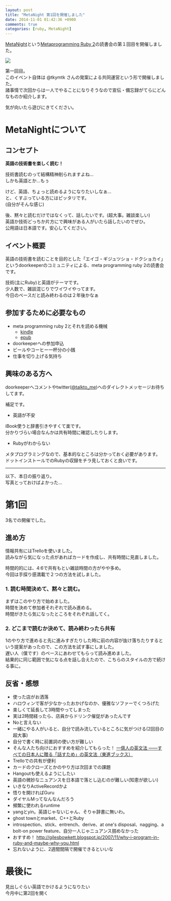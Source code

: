 ```yaml
---
layout: post
title: "MetaNight 第1回を開催しました"
date: 2014-11-01 01:42:36 +0900
comments: true
categories: [ruby, MetaNight]
---
```


[MetaNight](http://e-g-d.doorkeeper.jp/events/16300)という[Metaprogramming Ruby 2](http://www.amazon.co.jp/gp/product/B00N9I0RMQ/ref=as_li_ss_il?ie=UTF8&camp=247&creative=7399&creativeASIN=B00N9I0RMQ&linkCode=as2&tag=pochan0919-22)の読書会の第１回目を開催しました。

<a href="http://www.amazon.co.jp/gp/product/B00N9I0RMQ/ref=as_li_ss_il?ie=UTF8&camp=247&creative=7399&creativeASIN=B00N9I0RMQ&linkCode=as2&tag=pochan0919-22"><img border="0" src="http://ws-fe.amazon-adsystem.com/widgets/q?_encoding=UTF8&ASIN=B00N9I0RMQ&Format=_SL250_&ID=AsinImage&MarketPlace=JP&ServiceVersion=20070822&WS=1&tag=pochan0919-22" ></a><img src="http://ir-jp.amazon-adsystem.com/e/ir?t=pochan0919-22&l=as2&o=9&a=B00N9I0RMQ" width="1" height="1" border="0" alt="" style="border:none !important; margin:0px !important;" />

<!-- more -->

第一回目。  
このイベント自体は @tkymtk さんの発案による共同運営という形で開催しました。  
諸事情で次回からは一人でやることになりそうなので宣伝・備忘録がてらにどんなものか紹介します。  

気が向いたら遊びにきてください。  

# MetaNightについて

## コンセプト

__英語の技術書を楽しく読む！__

技術書読むのって結構精神削られますよね...  
しかも英語とか...もぅ  

けど、英語、ちょっと読めるようになりたいしなぁ...  
と、くすぶっている方にはピッタリです。  
(自分がそんな感じ)

後、黙々と読むだけではなくって、話したいです。(超大事。雑談楽しい)  
英語か技術どっちか片方にで興味がある人がいたら話したいのでぜひ。  
公用語は日本語です。安心してください。

## イベント概要

英語の技術書を読むことを目的とした「エイゴ・ギジュツショ・ドクショカイ」というdoorkeeperのコミュニティによる、meta programming ruby 2の読書会です。  

技術(主にRuby)と英語がテーマです。  
少人数で、雑談混じりでワイワイやってます。  
今日のペースだと読み終わるのは２年後かなぁ

## 参加するために必要なもの

* meta programming ruby 2とそれを読める機械
  * [kindle](http://www.amazon.co.jp/gp/product/B00N9I0RMQ/ref=as_li_ss_tl?ie=UTF8&camp=247&creative=7399&creativeASIN=B00N9I0RMQ&linkCode=as2&tag=pochan0919-22)
  * [epub](https://pragprog.com/book/ppmetr2/metaprogramming-ruby-2)
* doorkeeperへの参加申込
* ビールやコーヒー一杯分の小銭
* 仕事を切り上げる気持ち

## 興味のある方へ

doorkeeperへコメントやtwitter([@talkto_me](https://twitter.com/talkto_me))へのダイレクトメッセージお待ちしてます。  

補足です。

* 英語が不安

iBook使うと辞書引きやすくて楽です。  
分かりづらい場合なんかは共有時間に確認したりします。

* Rubyがわからない

メタプログラミングなので、基本的なところは分かっておく必要があります。  
ドットインストールでのRubyの収録をチラ見しておくと良いです。

---

以下、本日の振り返り。  
写真とっておけばよかった...  

# 第1回

3名での開催でした。

## 進め方

情報共有にはTrelloを使いました。  
読みながら気になった点があればカードを作成し、共有時間に見直しました。  

時間的的には、4:6で共有もとい雑談時間の方がやや多め。  
今回は手探り感満載で２つの方法を試しました。  

### 1. 読む時間決めて、黙々と読む。

まずはこのやり方で始めました。  
時間を決めて参加者それぞれで読み進める。  
時間がきたら気になったところをそれぞれ話してく。  

### 2. どこまで読むか決めて、読み終わったら共有

1のやり方で進めると先に進みすぎたりした時に前の内容が抜け落ちたりするという提案があったので、この方法を試す事にしました。  
遅い人（僕です）のペースにあわせてもらって読み進めました。  
結果的に同じ範囲で気になる点を話し合えたので、こちらのスタイルの方で続ける事に。  

## 反省・感想

* 使った店がお洒落
* ハロウィンで客が少なかったおかげなのか、優雅なソファーでくつろげた
* 楽しくて延長して3時間やってしまった
* 実は2時間経ったら、店員からドリンク催促があったんです
* Noと言えない
* 一緒にやる人がいると、自分で読み流しているところに気がつける(2回目の超大事)
* 自分で書く時に前置詞の使い方が難しい
* そんな人たち向けにおすすめを紹介してもらった！ <a href="http://www.amazon.co.jp/gp/product/4890855270/ref=as_li_ss_tl?ie=UTF8&camp=247&creative=7399&creativeASIN=4890855270&linkCode=as2&tag=pochan0919-22">一億人の英文法 ――すべての日本人に贈る「話すため」の英文法（東進ブックス）</a><img src="http://ir-jp.amazon-adsystem.com/e/ir?t=pochan0919-22&l=as2&o=9&a=4890855270" width="1" height="1" border="0" alt="" style="border:none !important; margin:0px !important;" />
* Trelloでの共有が便利
* カードのクローズとかのやり方は次回までの課題
* Hangoutも使えるようにしたい
* 英語の微妙なニュアンスを日本語で落とし込むのが難しい(知恵が欲しい)
* いきなりActiveRecordかよ
* 悟りを開ければGuru
* ダイヤルMってなんなんだろう
* 頻繁に使われるruntime
* yangとyin。英語じゃないじゃん、そりゃ辞書に無いわ。
* ghost townとmarket、C++とRuby
* introspection、stick、entrench、derive、at one's disposal、nagging、a bolt-on power feature、自分一人じゃニュアンス掴めなかった
* おすすめ！ http://gilesbowkett.blogspot.jp/2007/11/why-i-program-in-ruby-and-maybe-why-you.html
* 忘れないように、2週間間隔で開催できるといいな

# 最後に

見出しぐらい英語でかけるようになりたい  
今月中に第2回を開く

